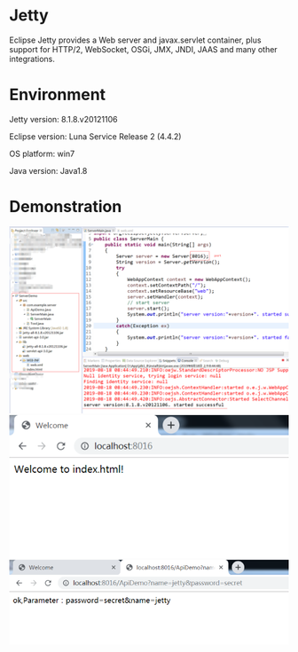 # Jetty
Eclipse Jetty provides a Web server and javax.servlet container, plus support for HTTP/2, WebSocket, OSGi, JMX, JNDI, JAAS and many other integrations. 

# Environment
Jetty version: 8.1.8.v20121106

Eclipse version: Luna Service Release 2 (4.4.2)

OS platform: win7

Java version: Java1.8

# Demonstration
![server started](a.png)
![server started](b.png)
![server started](c.png)
